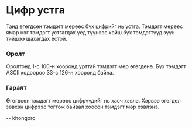 Цифр устга
==========
Танд өгөгдсөн тэмдэгт мөрөөс бүх цифрийг нь устга. Тэмдэгт мөрөөс ямар нэг тэмдэгт устгагдах үед түүнээс хойш бүх тэмдэгтүүд зүүн тийшээ шахагдах ёстой.


### Оролт
Оролтонд $1$-с $100$-н хооронд урттай тэмдэгт мөр өгөгдөнө. Бүх тэмдэгт ASCII кодоороо $33$-с $126$-н хооронд байна.


### Гаралт
Өгөгдсөн тэмдэгт мөрөөс цифрүүдийг нь хасч хэвлэ. Хэрвээ өгөгдөл зөвхөн цифрээс тогтож байвал хоосон тэмдэгт мөр хэвлэнэ.

-- khongoro
